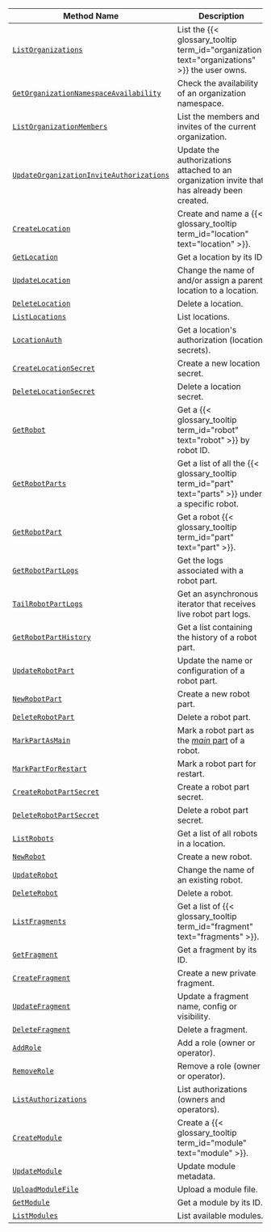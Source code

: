 <!-- prettier-ignore -->
Method Name | Description
----------- | -----------
[`ListOrganizations`](/program/apis/cloud/#listorganizations) | List the {{< glossary_tooltip term_id="organization" text="organizations" >}} the user owns.
[`GetOrganizationNamespaceAvailability`](/program/apis/cloud/#getorganizationnamespaceavailability) | Check the availability of an organization namespace.
[`ListOrganizationMembers`](/program/apis/cloud/#listorganizationmembers) | List the members and invites of the current organization.
[`UpdateOrganizationInviteAuthorizations`](/program/apis/cloud/#updateorganizationinviteauthorizations) | Update the authorizations attached to an organization invite that has already been created.
[`CreateLocation`](/program/apis/cloud/#createlocation) | Create and name a {{< glossary_tooltip term_id="location" text="location" >}}.
[`GetLocation`](/program/apis/cloud/#getlocation) | Get a location by its ID.
[`UpdateLocation`](/program/apis/cloud/#updatelocation ) | Change the name of and/or assign a parent location to a location.
[`DeleteLocation`](/program/apis/cloud/#deletelocation ) | Delete a location.
[`ListLocations`](/program/apis/cloud/#listlocations ) | List locations.
[`LocationAuth`](/program/apis/cloud/#locationauth ) | Get a location's authorization (location secrets).
[`CreateLocationSecret`](/program/apis/cloud/#createlocationsecret ) | Create a new location secret.
[`DeleteLocationSecret`](/program/apis/cloud/#deletelocationsecret ) | Delete a location secret.
[`GetRobot`](/program/apis/cloud/#getrobot ) | Get a {{< glossary_tooltip term_id="robot" text="robot" >}} by robot ID.
[`GetRobotParts`](/program/apis/cloud/#getrobotparts ) | Get a list of all the {{< glossary_tooltip term_id="part" text="parts" >}} under a specific robot.
[`GetRobotPart`](/program/apis/cloud/#getrobotpart ) | Get a robot {{< glossary_tooltip term_id="part" text="part" >}}.
[`GetRobotPartLogs`](/program/apis/cloud/#getrobotpartlogs ) | Get the logs associated with a robot part.
[`TailRobotPartLogs`](/program/apis/cloud/#tailrobotpartlogs ) | Get an asynchronous iterator that receives live robot part logs.
[`GetRobotPartHistory`](/program/apis/cloud/#getrobotparthistory ) | Get a list containing the history of a robot part.
[`UpdateRobotPart`](/program/apis/cloud/#updaterobotpart ) | Update the name or configuration of a robot part.
[`NewRobotPart`](/program/apis/cloud/#newrobotpart ) | Create a new robot part.
[`DeleteRobotPart`](/program/apis/cloud/#deleterobotpart ) | Delete a robot part.
[`MarkPartAsMain`](/program/apis/cloud/#markpartasmain ) | Mark a robot part as the [_main_ part](/manage/parts-and-remotes/#robot-parts) of a robot.
[`MarkPartForRestart`](/program/apis/cloud/#markpartforrestart ) | Mark a robot part for restart.
[`CreateRobotPartSecret`](/program/apis/cloud/#createrobotpartsecret ) | Create a robot part secret.
[`DeleteRobotPartSecret`](/program/apis/cloud/#deleterobotpartsecret ) | Delete a robot part secret.
[`ListRobots`](/program/apis/cloud/#listrobots ) | Get a list of all robots in a location.
[`NewRobot`](/program/apis/cloud/#newrobot ) | Create a new robot.
[`UpdateRobot`](/program/apis/cloud/#updaterobot ) | Change the name of an existing robot.
[`DeleteRobot`](/program/apis/cloud/#deleterobot ) | Delete a robot.
[`ListFragments`](/program/apis/cloud/#listfragments ) | Get a list of {{< glossary_tooltip term_id="fragment" text="fragments" >}}.
[`GetFragment`](/program/apis/cloud/#getfragment ) | Get a fragment by its ID.
[`CreateFragment`](/program/apis/cloud/#createfragment ) | Create a new private fragment.
[`UpdateFragment`](/program/apis/cloud/#updatefragment ) | Update a fragment name, config or visibility.
[`DeleteFragment`](/program/apis/cloud/#deletefragment ) | Delete a fragment.
[`AddRole`](/program/apis/cloud/#addrole ) | Add a role (owner or operator).
[`RemoveRole`](/program/apis/cloud/#removerole ) | Remove a role (owner or operator).
[`ListAuthorizations`](/program/apis/cloud/#listauthorizations ) | List authorizations (owners and operators).
[`CreateModule`](/program/apis/cloud/#createmodule ) | Create a {{< glossary_tooltip term_id="module" text="module" >}}.
[`UpdateModule`](/program/apis/cloud/#updatemodule ) | Update module metadata.
[`UploadModuleFile`](/program/apis/cloud/#uploadmodulefile ) | Upload a module file.
[`GetModule`](/program/apis/cloud/#getmodule ) | Get a module by its ID.
[`ListModules`](/program/apis/cloud/#listmodules ) | List available modules.
